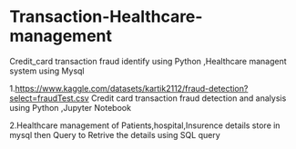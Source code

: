 # Transaction-Healthcare-management
Credit_card transaction fraud identify using Python ,Healthcare managent system using  Mysql

1.https://www.kaggle.com/datasets/kartik2112/fraud-detection?select=fraudTest.csv
Credit card transaction fraud detection and analysis using Python ,Jupyter Notebook 

2.Healthcare management of Patients,hospital,Insurence details store in mysql then Query to Retrive the details using SQL query


